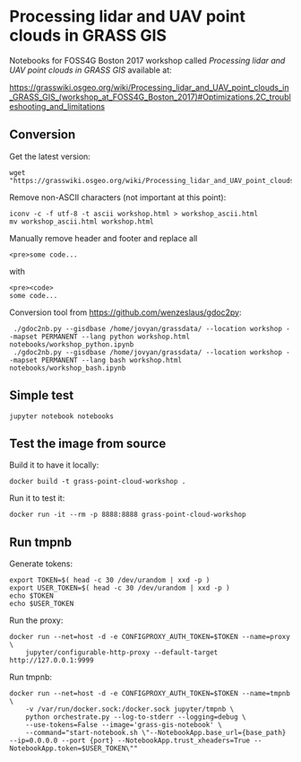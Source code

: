 # Processing lidar and UAV point clouds in GRASS GIS

Notebooks for FOSS4G Boston 2017 workshop called
*Processing lidar and UAV point clouds in GRASS GIS*
available at:

https://grasswiki.osgeo.org/wiki/Processing_lidar_and_UAV_point_clouds_in_GRASS_GIS_(workshop_at_FOSS4G_Boston_2017)#Optimizations.2C_troubleshooting_and_limitations

## Conversion

Get the latest version:

    wget "https://grasswiki.osgeo.org/wiki/Processing_lidar_and_UAV_point_clouds_in_GRASS_GIS_(workshop_at_FOSS4G_Boston_2017)#Optimizations.2C_troubleshooting_and_limitations"

Remove non-ASCII characters (not important at this point):

    iconv -c -f utf-8 -t ascii workshop.html > workshop_ascii.html
    mv workshop_ascii.html workshop.html

Manually remove header and footer and replace all

    <pre>some code...

with

    <pre><code>
    some code...

Conversion tool from https://github.com/wenzeslaus/gdoc2py:

     ./gdoc2nb.py --gisdbase /home/jovyan/grassdata/ --location workshop --mapset PERMANENT --lang python workshop.html notebooks/workshop_python.ipynb
     ./gdoc2nb.py --gisdbase /home/jovyan/grassdata/ --location workshop --mapset PERMANENT --lang bash workshop.html notebooks/workshop_bash.ipynb

## Simple test

    jupyter notebook notebooks

## Test the image from source


Build it to have it locally:

```
docker build -t grass-point-cloud-workshop .
```

Run it to test it:

```
docker run -it --rm -p 8888:8888 grass-point-cloud-workshop
```

## Run tmpnb

Generate tokens:

```
export TOKEN=$( head -c 30 /dev/urandom | xxd -p )
export USER_TOKEN=$( head -c 30 /dev/urandom | xxd -p )
echo $TOKEN
echo $USER_TOKEN
```

Run the proxy:

```
docker run --net=host -d -e CONFIGPROXY_AUTH_TOKEN=$TOKEN --name=proxy \
    jupyter/configurable-http-proxy --default-target http://127.0.0.1:9999
```

Run tmpnb:

```
docker run --net=host -d -e CONFIGPROXY_AUTH_TOKEN=$TOKEN --name=tmpnb \
    -v /var/run/docker.sock:/docker.sock jupyter/tmpnb \
    python orchestrate.py --log-to-stderr --logging=debug \
    --use-tokens=False --image='grass-gis-notebook' \
    --command="start-notebook.sh \"--NotebookApp.base_url={base_path} --ip=0.0.0.0 --port {port} --NotebookApp.trust_xheaders=True --NotebookApp.token=$USER_TOKEN\""
```
